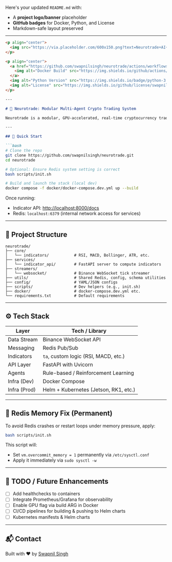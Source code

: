 Here's your updated `README.md` with:

- A **project logo/banner** placeholder  
- **GitHub badges** for Docker, Python, and License  
- Markdown-safe layout preserved

---

```markdown
<p align="center">
  <img src="https://via.placeholder.com/600x150.png?text=Neurotrade+AI+Crypto+System" alt="Neurotrade Logo" />
</p>

<p align="center">
  <a href="https://github.com/swapnilsingh/neurotrade/actions/workflows/docker.yml">
    <img alt="Docker Build" src="https://img.shields.io/github/actions/workflow/status/swapnilsingh/neurotrade/docker.yml?label=Docker%20Build&logo=docker" />
  </a>
  <img alt="Python Version" src="https://img.shields.io/badge/python-3.10-blue.svg?logo=python" />
  <img alt="License" src="https://img.shields.io/github/license/swapnilsingh/neurotrade" />
</p>

---

# 🧠 Neurotrade: Modular Multi-Agent Crypto Trading System

Neurotrade is a modular, GPU-accelerated, real-time cryptocurrency trading framework designed to operate in edge and hybrid environments. It leverages Redis for communication, FastAPI for services, and multi-agent AI models for intelligent trading decision-making.

---

## 🚀 Quick Start

```bash
# Clone the repo
git clone https://github.com/swapnilsingh/neurotrade.git
cd neurotrade

# Optional: Ensure Redis system setting is correct
bash scripts/init.sh

# Build and launch the stack (local dev)
docker compose -f docker/docker-compose.dev.yml up --build
```

Once running:
- Indicator API: [http://localhost:8000/docs](http://localhost:8000/docs)
- Redis: `localhost:6379` (internal network access for services)

---

## 🧩 Project Structure

```
neurotrade/
├── core/
│   └── indicators/           # RSI, MACD, Bollinger, ATR, etc.
├── services/
│   └── indicator_api/        # FastAPI server to compute indicators
├── streamers/
│   └── websocket/            # Binance WebSocket tick streamer
├── utils/                    # Shared Redis, config, schema utilities
├── config/                   # YAML/JSON configs
├── scripts/                  # Dev helpers (e.g., init.sh)
├── docker/                   # docker-compose.dev.yml etc.
└── requirements.txt          # Default requirements
```

---

## ⚙️ Tech Stack

| Layer         | Tech / Library                    |
|---------------|----------------------------------|
| Data Stream   | Binance WebSocket API             |
| Messaging     | Redis Pub/Sub                     |
| Indicators    | `ta`, custom logic (RSI, MACD, etc.) |
| API Layer     | FastAPI with Uvicorn              |
| Agents        | Rule-based / Reinforcement Learning |
| Infra (Dev)   | Docker Compose                    |
| Infra (Prod)  | Helm + Kubernetes (Jetson, RK1, etc.) |

---

## 🧠 Redis Memory Fix (Permanent)

To avoid Redis crashes or restart loops under memory pressure, apply:

```bash
bash scripts/init.sh
```

This script will:
- Set `vm.overcommit_memory = 1` permanently via `/etc/sysctl.conf`
- Apply it immediately via `sudo sysctl -w`

---

## 📌 TODO / Future Enhancements

- [ ] Add healthchecks to containers
- [ ] Integrate Prometheus/Grafana for observability
- [ ] Enable GPU flag via build ARG in Docker
- [ ] CI/CD pipelines for building & pushing to Helm charts
- [ ] Kubernetes manifests & Helm charts

---

## 📬 Contact

Built with ❤️ by [Swapnil Singh](https://github.com/swapnilsingh)
```
